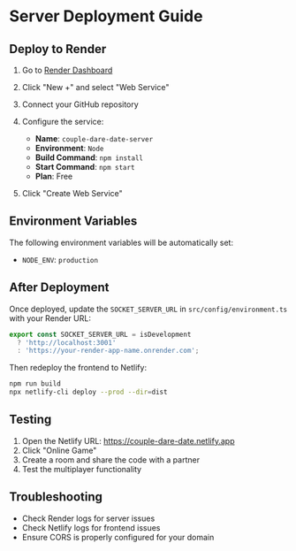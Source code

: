 # Server Deployment Guide

## Deploy to Render

1. Go to [Render Dashboard](https://dashboard.render.com/)
2. Click "New +" and select "Web Service"
3. Connect your GitHub repository
4. Configure the service:
   - **Name**: `couple-dare-date-server`
   - **Environment**: `Node`
   - **Build Command**: `npm install`
   - **Start Command**: `npm start`
   - **Plan**: Free

5. Click "Create Web Service"

## Environment Variables

The following environment variables will be automatically set:
- `NODE_ENV`: `production`

## After Deployment

Once deployed, update the `SOCKET_SERVER_URL` in `src/config/environment.ts` with your Render URL:

```typescript
export const SOCKET_SERVER_URL = isDevelopment 
  ? 'http://localhost:3001' 
  : 'https://your-render-app-name.onrender.com';
```

Then redeploy the frontend to Netlify:

```bash
npm run build
npx netlify-cli deploy --prod --dir=dist
```

## Testing

1. Open the Netlify URL: https://couple-dare-date.netlify.app
2. Click "Online Game"
3. Create a room and share the code with a partner
4. Test the multiplayer functionality

## Troubleshooting

- Check Render logs for server issues
- Check Netlify logs for frontend issues
- Ensure CORS is properly configured for your domain 